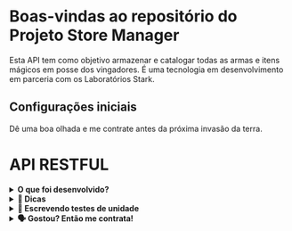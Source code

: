 # Boas-vindas ao repositório do Projeto Store Manager

Esta API tem como objetivo armazenar e catalogar todas as armas e itens mágicos em posse dos vingadores.  É uma tecnologia em desenvolvimento em parceria com os Laboratórios Stark.

## Configurações iniciais

Dê uma boa olhada e me contrate antes da próxima invasão da terra.

# API RESTFUL

<details>
  <summary><strong> O que foi desenvolvido?</strong></summary>

### Variáveis de ambiente

- Para utilizar o projeto

  ```sh
    MYSQL_HOST=localhost
    MYSQL_USER=nome
    MYSQL_PASSWORD=1234
    PORT=3001
    HOST=localhost
  ```

    - A variável **PORT** do arquivo `.env` deve ser utilizada para a conexão com o servidor. É importante utilizar essa variável para os testes serem executados corretamente tanto na máquina local quanto no avaliador.
  - Com essas configurações, enquanto estiver na máquina local, o banco será executado normalmente via localhost (possibilitando os testes via `npm test`).
    Como o arquivo `.env` não será enviado para o GitHub (não se preocupe com isso, pois já está configurado no `.gitignore`), o avaliador utilizará as suas próprias variáveis de ambiente.

  ```javascript
  const connection = mysql.createPool({
    host: process.env.MYSQL_HOST,
    user: process.env.MYSQL_USER,
    password: process.env.MYSQL_PASSWORD,
  });
  ```

    <br />
  </details>

<details>
  <summary id="dicas"><strong>👀 Dicas</strong></summary>

#### Tabelas

O banco terá três tabelas:

- A tabela `products`, com os atributos `id` e `name`;
- A tabela `sales`, com os atributos `id` e `date`;
- A tabela `sales_products`, com os atributos `sale_id`, `product_id` e `quantity`;
- O script de criação do banco de dados;
- O script que popula o banco de dados;

A tabela `products` tem o seguinte formato: _(O id será gerado automaticamente)_

A tabela `sales` tem o seguinte formato: _(O id e date são gerados automaticamente)_

A tabela `sales_products`, é a tabela que faz o relacionamento `N:N` entre `products` e `sales` e tem o seguinte formato: _(O produto e a venda são deletados automaticamente)_

#### Dicas de scripts prontos

- Criar o banco de dados e gerar as tabelas:

```sh
  npm run migration
```

- Limpar e popular o banco de dados:

```sh
  npm run seed
```

- Iniciar o servidor Node:

```sh
  npm start
```

- Iniciar o servidor Node com nodemon:

```sh
  npm run dev
```

- Executar os testes avaliativos da Trybe:

```sh
  npm test
```

- Executar os testes de unidade escritos por você:

```sh
  npm run test:mocha
```

- Executar o linter:

```sh
  npm run lint
```

  <br />
</details>

<details id="Quem testa os testes?">
  <summary><strong>🔬 Escrevendo testes de unidade</strong></summary><br />

- Foi utilizado **mocha**, **chai** e **sinon** para escrever os testes;
- `models`, `services` e `controllers` dentro da pasta `tests/unit`.

```tree
.
├─ ...
├─ src
├─ tests
│   └─ unit
|       ├─ controllers
│           ├─ productsControllers.test.js
│           └─ salesControllers.test.js
|       ├─ services
│           ├─ productsServices.test.js
│           └─ salesServices.test.js
|       └─ models
│           ├─ productsModels.test.js
│           └─ salesModels.test.js
└─ ...
```

  <br />

</details>

<details>
  <summary><strong>🗣 Gostou? Então me contrata!</strong></summary>

- https://www.linkedin.com/in/thiagodrangel/
- info.tec.campos@gmail.com
   <br />

</details>